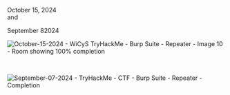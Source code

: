 <p>October 15, 2024<br>
and<br>
<p>September 82024<br>

![October-15-2024 - WiCyS TryHackMe - Burp Suite - Repeater - Image 10 - Room showing 100% completion](https://github.com/user-attachments/assets/2822258a-4525-45c2-8a9c-23127c5c379f)


<br>

![September-07-2024 - TryHackMe - CTF - Burp Suite - Repeater - Completion](https://github.com/user-attachments/assets/10b75c35-742a-4739-9615-99bd76af5696)
